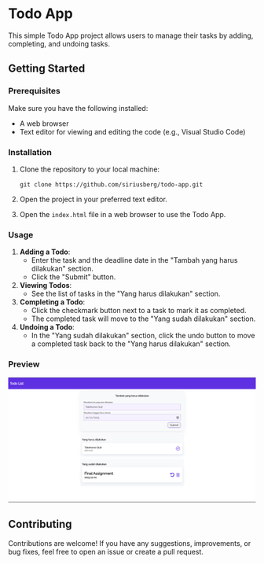 # Todo App

This simple Todo App project allows users to manage their tasks by adding, completing, and undoing tasks.

## Getting Started

### Prerequisites

Make sure you have the following installed:

- A web browser
- Text editor for viewing and editing the code (e.g., Visual Studio Code)

### Installation

1. Clone the repository to your local machine:

   ```
   git clone https://github.com/siriusberg/todo-app.git
   ```
2. Open the project in your preferred text editor.
3. Open the `index.html` file in a web browser to use the Todo App.

### Usage

1. <b>Adding a Todo</b>:
   - Enter the task and the deadline date in the "Tambah yang harus dilakukan" section.
   - Click the "Submit" button.
2. <b>Viewing Todos</b>:
   - See the list of tasks in the "Yang harus dilakukan" section.
3. <b>Completing a Todo</b>:
   - Click the checkmark button next to a task to mark it as completed.
   - The completed task will move to the "Yang sudah dilakukan" section.
4. <b>Undoing a Todo</b>:
   - In the "Yang sudah dilakukan" section, click the undo button to move a completed task back to the "Yang harus dilakukan" section.  

### Preview
<img src="./assets/Screenshot 2023-11-27 133316.png" />

## Contributing
Contributions are welcome! If you have any suggestions, improvements, or bug fixes, feel free to open an issue or create a pull request.


